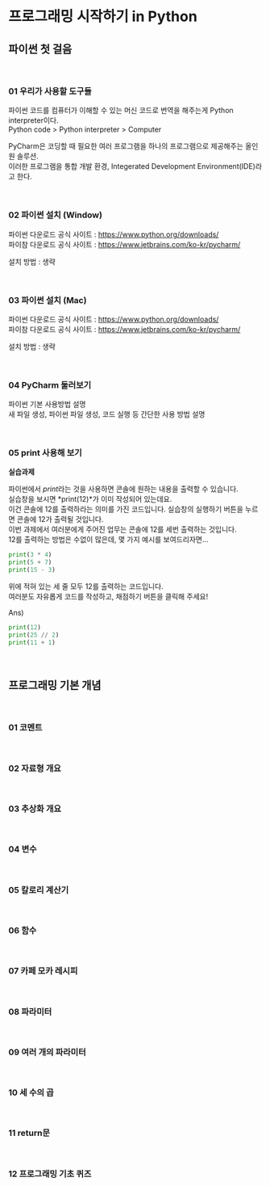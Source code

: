 # 프로그래밍 시작하기 in Python

## 파이썬 첫 걸음

<br>

### **01 우리가 사용할 도구들**

파이썬 코드를 컴퓨터가 이해할 수 있는 머신 코드로 번역을 해주는게 Python interpreter이다.<br>
Python code > Python interpreter > Computer

PyCharm은 코딩할 때 필요한 여러 프로그램을 하나의 프로그램으로 제공해주는 올인원 솔루션.<br>
이러한 프로그램을 통합 개발 환경, Integerated Development Environment(IDE)라고 한다.

<br>

### **02 파이썬 설치 (Window)**

파이썬 다운로드 공식 사이트 : https://www.python.org/downloads/<br>
파이참 다운로드 공식 사이트 : https://www.jetbrains.com/ko-kr/pycharm/<br>

설치 방법 : 생략

<br>

### **03 파이썬 설치 (Mac)**

파이썬 다운로드 공식 사이트 : https://www.python.org/downloads/<br>
파이참 다운로드 공식 사이트 : https://www.jetbrains.com/ko-kr/pycharm/<br>

설치 방법 : 생략

<br>

### **04 PyCharm 둘러보기**

파이썬 기본 사용방법 설명<br>
새 파일 생성, 파이썬 파일 생성, 코드 실행 등 간단한 사용 방법 설명

<br>

### **05 print 사용해 보기**

**실습과제**

파이썬에서 *print*라는 것을 사용하면 콘솔에 원하는 내용을 출력할 수 있습니다.<br>
실습창을 보시면 *print(12)*가 이미 작성되어 있는데요.<br>
이건 콘솔에 12를 출력하라는 의미를 가진 코드입니다. 실습창의 실행하기 버튼을 누르면 콘솔에 12가 출력될 것입니다.<br>
이번 과제에서 여러분에게 주어진 업무는 콘솔에 12를 세번 출력하는 것입니다.<br>
12를 출력하는 방법은 수없이 많은데, 몇 가지 예시를 보여드리자면...<br>
```python
print(3 * 4)
print(5 + 7)
print(15 - 3)
```
위에 적혀 있는 세 줄 모두 12를 출력하는 코드입니다.<br>
여러분도 자유롭게 코드를 작성하고, 채점하기 버튼을 클릭해 주세요!<br>

Ans)
```python
print(12)
print(25 // 2)
print(11 + 1)
```

<br>

## 프로그래밍 기본 개념

<br>

### **01 코멘트**

<br>

### **02 자료형 개요**

<br>

### **03 추상화 개요**

<br>

### **04 변수**

<br>

### **05 칼로리 계산기**

<br>

### **06 함수**

<br>

### **07 카페 모카 레시피**

<br>

### **08 파라미터**

<br>

### **09 여러 개의 파라미터**

<br>

### **10 세 수의 곱**

<br>

### **11 return문**

<br>

### **12 프로그래밍 기초 퀴즈**

